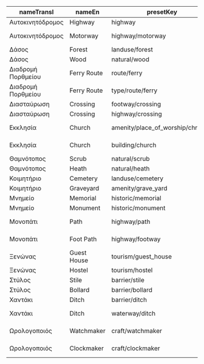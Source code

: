 |nameTransl|nameEn|presetKey|searchable|icon|tags0|tags1|tags2|tags3|tags4|geometryArea|geometryLine|geometryPoint|geometryVertex|geometryRelation|
| ------ | ------ | ------ | ------ | ------ | ------ | ------ | ------ | ------ | ------ | ------ | ------ | ------ | ------ | ------ |
|Αυτοκινητόδρομος|Highway|highway| | |highway=*| | | | |area|line|point|vertex| |
|Αυτοκινητόδρομος|Motorway|highway/motorway| |highway-motorway|highway=motorway| | | | | |line| | | |
|Δάσος|Forest|landuse/forest| |park2|landuse=forest| | | | |area| | | | |
|Δάσος|Wood|natural/wood| |park2|natural=wood| | | | |area| |point| | |
|Διαδρομή Πορθμείου|Ferry Route|route/ferry| |ferry|route=ferry| | | | | |line| | | |
|Διαδρομή Πορθμείου|Ferry Route|type/route/ferry| |route-ferry|type=route|route=ferry| | | | | | | |relation|
|Διασταύρωση|Crossing|footway/crossing| | |highway=footway|footway=crossing| | | | |line| | | |
|Διασταύρωση|Crossing|highway/crossing| | |highway=crossing| | | | | | | |vertex| |
|Εκκλησία|Church|amenity/place_of_worship/christian| |religious-christian|amenity=place_of_worship|religion=christian| | | |area| |point| | |
|Εκκλησία|Church|building/church| |place-of-worship|building=church| | | | |area| |point| | |
|Θαμνότοπος|Scrub|natural/scrub| | |natural=scrub| | | | |area| | | | |
|Θαμνότοπος|Heath|natural/heath| | |natural=heath| | | | |area| | | | |
|Κοιμητήριο|Cemetery|landuse/cemetery| |cemetery|landuse=cemetery| | | | |area| | | | |
|Κοιμητήριο|Graveyard|amenity/grave_yard| |cemetery|amenity=grave_yard| | | | |area| |point| | |
|Μνημείο|Memorial|historic/memorial| |monument|historic=memorial| | | | |area| |point|vertex| |
|Μνημείο|Monument|historic/monument| |monument|historic=monument| | | | |area| |point|vertex| |
|Μονοπάτι|Path|highway/path| |highway-path|highway=path| | | | | |line| | | |
|Μονοπάτι|Foot Path|highway/footway| |highway-footway|highway=footway| | | | |area|line| | | |
|Ξενώνας|Guest House|tourism/guest_house| |lodging|tourism=guest_house| | | | |area| |point| | |
|Ξενώνας|Hostel|tourism/hostel| |lodging|tourism=hostel| | | | |area| |point| | |
|Στύλος|Stile|barrier/stile| | |barrier=stile| | | | | | |point|vertex| |
|Στύλος|Bollard|barrier/bollard| | |barrier=bollard| | | | | |line|point|vertex| |
|Χαντάκι|Ditch|barrier/ditch| | |barrier=ditch| | | | |area|line| | | |
|Χαντάκι|Ditch|waterway/ditch| |waterway-ditch|waterway=ditch| | | | | |line| | | |
|Ωρολογοποιός|Watchmaker|craft/watchmaker| |circle-stroked|craft=watchmaker| | | | |area| |point| | |
|Ωρολογοποιός|Clockmaker|craft/clockmaker| |circle-stroked|craft=clockmaker| | | | |area| |point| | |
